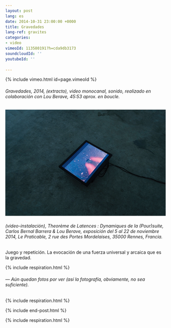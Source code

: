```yaml
---
layout: post
lang: es
date: 2014-10-31 23:00:00 +0000
title: Gravedades
lang-ref: gravites
categories:
- video
vimeoId: 113580191?h=cda9db3173
soundcloudId: ''
youtubeId: ''

---
```

{% include vimeo.html id=page.vimeoId %}

###### _Gravedades_, 2014, (extracto), video monocanal, sonido, realizado en colaboración con Lou Berave, 45:53 aprox. en boucle.

![](/imgs/carlos-bernal-et-eva-reboul-gravites-6-up.jpg)

###### (video-instalación), _Theorème de Latences : Dynamiques de la (Pour)suite_, Carlos Bernal Barrera & Lou Berave, exposición del 5 al 22 de noviembre 2014, Le Praticable, 2 rue des Portes Mordelaises, 35000 Rennes, Francia.

Juego y repetición. La evocación de una fuerza universal y arcaica que es la gravedad.

{% include respiration.html %}

###### — _Aún quedan fotos por ver (así la fotografía, obviamente, no sea suficiente)._

{% include respiration.html %}

{% include end-post.html %}

{% include respiration.html %}